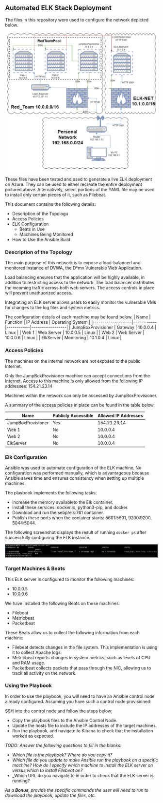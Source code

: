 ## Automated ELK Stack Deployment

The files in this repository were used to configure the network depicted below.

![](Diagrams/network.png)

These files have been tested and used to generate a live ELK deployment on Azure. They can be used to either recreate the entire deployment pictured above. Alternatively, select portions of the YAML file may be used to install only certain pieces of it, such as Filebeat.

This document contains the following details:
- Description of the Topologu
- Access Policies
- ELK Configuration
  - Beats in Use
  - Machines Being Monitored
- How to Use the Ansible Build


### Description of the Topology

The main purpose of this network is to expose a load-balanced and monitored instance of DVWA, the D*mn Vulnerable Web Application.

Load balancing ensures that the application will be highly available, in addition to restricting access to the network.
The load balancer distributes the incoming traffic across both web servers. The access controls in place will prevent unathuorized access.

Integrating an ELK server allows users to easily monitor the vulnerable VMs for changes to the log files and system metrics.

The configuration details of each machine may be found below.
| Name               | Function   | IP Address | Operating System |
|--------------------|------------|------------|------------------|
| JumpBoxProvisioner | Gateway    | 10.0.0.4   | Linux            |
| Web 1              | Web Server | 10.0.0.5   | Linux            |
| Web 2              | Web Server | 10.0.0.6   | Linux            |
| ElkServer          | Monitoring | 10.1.0.4   | Linux            |

### Access Policies

The machines on the internal network are not exposed to the public Internet. 

Only the JumpBoxProvisioner machine can accept connections from the Internet. Access to this machine is only allowed from the following IP addresses:
154.21.23.14

Machines within the network can only be accessed by JumpBoxProvisioner.

A summary of the access policies in place can be found in the table below.

| Name               | Publicly Accessible | Allowed IP Addresses |
|--------------------|---------------------|----------------------|
| JumpBoxProvisioner | Yes                 | 154.21.23.14         |
| Web 1              | No                  | 10.0.0.4             |
| Web 2              | No                  | 10.0.0.4             |
| ElkServer          | No                  | 10.0.0.4             |

### Elk Configuration

Ansible was used to automate configuration of the ELK machine. No configuration was performed manually, which is advantageous because Ansible saves time and ensures consistency when setting up multiple machines.

The playbook implements the following tasks:
- Increase the memory availableto the Elk container.
- Install these services: docker.io, python3-pip, and docker.
- Download and run the sebp/elk:761 container.
- Publish these ports when the container starts: 5601:5601, 9200:9200, 5044:5044.

The following screenshot displays the result of running `docker ps` after successfully configuring the ELK instance.

![](Images/docker.png)

### Target Machines & Beats
This ELK server is configured to monitor the following machines:
- 10.0.0.5
- 10.0.0.6

We have installed the following Beats on these machines:
- Filebeat
- Metricbeat
- Packetbeat

These Beats allow us to collect the following information from each machine:
- Filebeat detects changes in the file system. This implementation is using it to collect Apache logs.
- Metricbeat reports changes in system metrics, such as levels of CPU and RAM usage.
- Packetbeat collects packets that pass through the NIC, allowing us to track all activity on the network.

### Using the Playbook
In order to use the playbook, you will need to have an Ansible control node already configured. Assuming you have such a control node provisioned: 

SSH into the control node and follow the steps below:
- Copy the playbook files to the Ansible Control Node.
- Update the hosts file to include the IP addresses of the target machines.
- Run the playbook, and navigate to Kibana to check that the installation worked as expected.

_TODO: Answer the following questions to fill in the blanks:_
- _Which file is the playbook? Where do you copy it?_
- _Which file do you update to make Ansible run the playbook on a specific machine? How do I specify which machine to install the ELK server on versus which to install Filebeat on?_
- _Which URL do you navigate to in order to check that the ELK server is running?

_As a **Bonus**, provide the specific commands the user will need to run to download the playbook, update the files, etc._